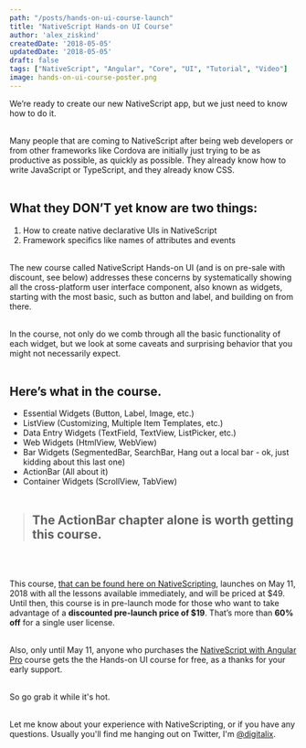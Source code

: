 ```yaml
---
path: "/posts/hands-on-ui-course-launch"
title: "NativeScript Hands-on UI Course"
author: 'alex_ziskind'
createdDate: '2018-05-05'
updatedDate: '2018-05-05'
draft: false
tags: ["NativeScript", "Angular", "Core", "UI", "Tutorial", "Video"]
image: hands-on-ui-course-poster.png
---
```


We’re ready to create our new NativeScript app, but we just need to know how to do it.
<br><br>

Many people that are coming to NativeScript after being web developers or from other frameworks like Cordova are initially just trying to be as productive as possible, as quickly as possible. They already know how to write JavaScript or TypeScript, and they already know CSS.
<br><br>

## What they DON’T yet know are two things:

1.  How to create native declarative UIs in NativeScript
2.  Framework specifics like names of attributes and events
    <br><br>

The new course called NativeScript Hands-on UI (and is on pre-sale with discount, see below) addresses these concerns by systematically showing all the cross-platform user interface component, also known as widgets, starting with the most basic, such as button and label, and building on from there.
<br><br>

In the course, not only do we comb through all the basic functionality of each widget, but we look at some caveats and surprising behavior that you might not necessarily expect.
<br><br>

## Here’s what in the course.

* Essential Widgets (Button, Label, Image, etc.)
* ListView (Customizing, Multiple Item Templates, etc.)
* Data Entry Widgets (TextField, TextView, ListPicker, etc.)
* Web Widgets (HtmlView, WebView)
* Bar Widgets (SegmentedBar, SearchBar, Hang out a local bar - ok, just kidding about this last one)
* ActionBar (All about it)
* Container Widgets (ScrollView, TabView)
  <br><br>

> ## The ActionBar chapter alone is worth getting this course.

<br><br>

This course, [that can be found here on NativeScripting](https://nativescripting.com/course/nativescript-hands-on-ui), launches on May 11, 2018 with all the lessons available immediately, and will be priced at $49. Until then, this course is in pre-launch mode for those who want to take advantage of a **discounted pre-launch price of $19**. That’s more than **60% off** for a single user license.
<br><br>

Also, only until May 11, anyone who purchases the [NativeScript with Angular Pro](https://nativescripting.com/course/nativescript-with-angular-pro) course gets the the Hands-on UI course for free, as a thanks for your early support.
<br><br>

So go grab it while it's hot.
<br><br>

Let me know about your experience with NativeScripting, or if you have any questions. Usually you'll find me hanging out on Twitter, I'm [@digitalix](https://twitter.com/intent/user?screen_name=digitalix).
